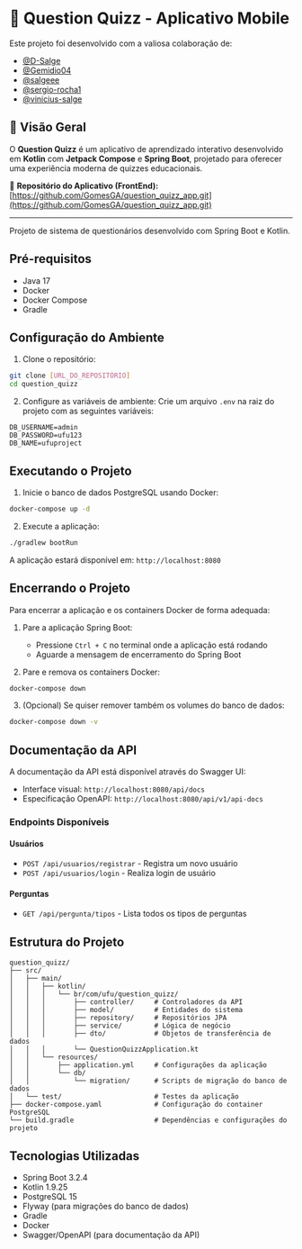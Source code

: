 # 📱 Question Quizz - Aplicativo Mobile  

Este projeto foi desenvolvido com a valiosa colaboração de:
-   [@D-Salge](https://github.com/D-Salge)
-   [@Gemidio04](https://github.com/Gemidio04)
-   [@salgeee](https://github.com/salgeee)
-   [@sergio-rocha1](https://github.com/sergio-rocha1)
-   [@vinicius-salge](https://github.com/vinicius-salge)
## 📌 Visão Geral  

O **Question Quizz** é um aplicativo de aprendizado interativo desenvolvido em **Kotlin** com **Jetpack Compose** e **Spring Boot**, projetado para oferecer uma experiência moderna de quizzes educacionais.  

🔗 **Repositório do Aplicativo (FrontEnd):** [https://github.com/GomesGA/question_quizz_app.git](https://github.com/GomesGA/question_quizz_app.git)  

---
Projeto de sistema de questionários desenvolvido com Spring Boot e Kotlin.

## Pré-requisitos

- Java 17
- Docker
- Docker Compose
- Gradle

## Configuração do Ambiente

1. Clone o repositório:
```bash
git clone [URL_DO_REPOSITÓRIO]
cd question_quizz
```

2. Configure as variáveis de ambiente:
Crie um arquivo `.env` na raiz do projeto com as seguintes variáveis:
```
DB_USERNAME=admin
DB_PASSWORD=ufu123
DB_NAME=ufuproject
```

## Executando o Projeto

1. Inicie o banco de dados PostgreSQL usando Docker:
```bash
docker-compose up -d
```

2. Execute a aplicação:
```bash
./gradlew bootRun
```

A aplicação estará disponível em: `http://localhost:8080`

## Encerrando o Projeto

Para encerrar a aplicação e os containers Docker de forma adequada:

1. Pare a aplicação Spring Boot:
   - Pressione `Ctrl + C` no terminal onde a aplicação está rodando
   - Aguarde a mensagem de encerramento do Spring Boot

2. Pare e remova os containers Docker:
```bash
docker-compose down
```

3. (Opcional) Se quiser remover também os volumes do banco de dados:
```bash
docker-compose down -v
```

## Documentação da API

A documentação da API está disponível através do Swagger UI:

- Interface visual: `http://localhost:8080/api/docs`
- Especificação OpenAPI: `http://localhost:8080/api/v1/api-docs`

### Endpoints Disponíveis

#### Usuários
- `POST /api/usuarios/registrar` - Registra um novo usuário
- `POST /api/usuarios/login` - Realiza login de usuário

#### Perguntas
- `GET /api/pergunta/tipos` - Lista todos os tipos de perguntas

## Estrutura do Projeto

```
question_quizz/
├── src/
│   ├── main/
│   │   ├── kotlin/
│   │   │   └── br/com/ufu/question_quizz/
│   │   │       ├── controller/     # Controladores da API
│   │   │       ├── model/          # Entidades do sistema
│   │   │       ├── repository/     # Repositórios JPA
│   │   │       ├── service/        # Lógica de negócio
│   │   │       ├── dto/            # Objetos de transferência de dados
│   │   │       └── QuestionQuizzApplication.kt
│   │   └── resources/
│   │       ├── application.yml     # Configurações da aplicação
│   │       └── db/
│   │           └── migration/      # Scripts de migração do banco de dados
│   └── test/                       # Testes da aplicação
├── docker-compose.yaml             # Configuração do container PostgreSQL
└── build.gradle                    # Dependências e configurações do projeto
```

## Tecnologias Utilizadas

- Spring Boot 3.2.4
- Kotlin 1.9.25
- PostgreSQL 15
- Flyway (para migrações do banco de dados)
- Gradle
- Docker
- Swagger/OpenAPI (para documentação da API)
